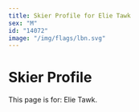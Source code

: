 ```yaml
---
title: Skier Profile for Elie Tawk
sex: "M"
id: "14072"
image: "/img/flags/lbn.svg" 
---
```


# Skier Profile

This page is for: Elie Tawk.
    